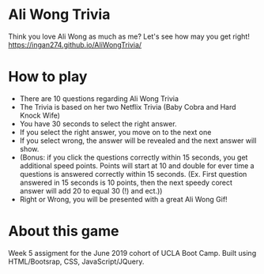 # Ali Wong Trivia
Think you love Ali Wong as much as me? Let's see how may you get right!
<br>
https://ingan274.github.io/AliWongTrivia/
# How to play
* There are 10 questions regarding Ali Wong Trivia
* The Trivia is based on her two Netflix Trivia (Baby Cobra and Hard Knock Wife)
* You have 30 seconds to select the right answer.
* If you select the right answer, you move on to the next one
* If you select wrong, the answer will be revealed and the next answer will show.
* (Bonus: if you click the questions correctly within 15 seconds, you get additional speed points. Points will start at 10 and double for ever time a questions is answered correctly within 15 seconds. (Ex. First question answered in 15 seconds is 10 points, then the next speedy corect answer will add 20 to equal 30 (!) and ect.))
* Right or Wrong, you will be presented with a great Ali Wong Gif!
# About this game
Week 5 assigment for the June 2019 cohort of UCLA Boot Camp. Built using HTML/Bootsrap, CSS, JavaScript/JQuery.

